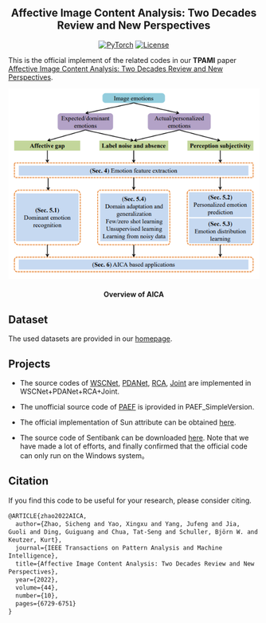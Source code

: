 <div align="center">

## Affective Image Content Analysis: Two Decades Review and New Perspectives

<a href="https://pytorch.org/get-started/locally/"><img alt="PyTorch" src="https://img.shields.io/badge/PyTorch-ee4c2c?logo=pytorch&logoColor=white"></a>
[![License](https://img.shields.io/badge/license-Apache%202-blue)](https://github.com/exped1230/AICA/blob/main/LICENSE)

</div>

This is the official implement of the related codes in our **TPAMI** paper [Affective Image Content Analysis: Two Decades Review and New Perspectives](https://ieeexplore.ieee.org/document/9472932).

<p align="center">
<img src="./overview.png" alt="drawing"/>
    <h4 align="center">Overview of AICA</h4>
</p>

## Dataset
The used datasets are provided in our [homepage](http://47.105.62.179:8081/sentiment/index.html).

## Projects
- The source codes of [WSCNet](https://openaccess.thecvf.com/content_cvpr_2018/papers/Yang_Weakly_Supervised_Coupled_CVPR_2018_paper.pdf), [PDANet](https://dl.acm.org/doi/abs/10.1145/3343031.3351062), [RCA](https://ojs.aaai.org/index.php/AAAI/article/view/11275), [Joint](https://www.ijcai.org/proceedings/2017/456) are implemented in WSCNet+PDANet+RCA+Joint.

- The unofficial source code of [PAEF](https://dl.acm.org/doi/abs/10.1145/2647868.2654930) is iprovided in PAEF_SimpleVersion.

- The official implementation of Sun attribute can be obtained [here](https://github.com/genp/sun_attributes).

- The source code of Sentibank can be downloaded [here](http://47.105.62.179:8081/sentiment_web/datasets/Sentibank.zip). Note that we have made a lot of efforts, and finally confirmed that the official code can only run on the Windows system。

## Citation
If you find this code to be useful for your research, please consider citing.
```
@ARTICLE{zhao2022AICA,
  author={Zhao, Sicheng and Yao, Xingxu and Yang, Jufeng and Jia, Guoli and Ding, Guiguang and Chua, Tat-Seng and Schuller, Björn W. and Keutzer, Kurt},
  journal={IEEE Transactions on Pattern Analysis and Machine Intelligence}, 
  title={Affective Image Content Analysis: Two Decades Review and New Perspectives}, 
  year={2022},
  volume={44},
  number={10},
  pages={6729-6751}
}
```



